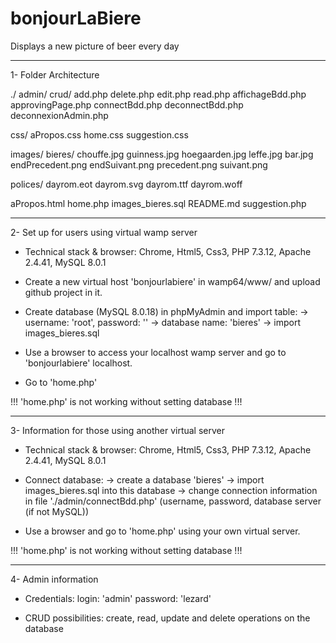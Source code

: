 # bonjourLaBiere

Displays a new picture of beer every day

______________________
1- Folder Architecture

./
  admin/
    crud/
      add.php
      delete.php
      edit.php
      read.php 
    affichageBdd.php
    approvingPage.php
    connectBdd.php
    deconnectBdd.php
    deconnexionAdmin.php
    
  css/
    aPropos.css
    home.css
    suggestion.css
    
  images/
    bieres/
      chouffe.jpg
      guinness.jpg
      hoegaarden.jpg
      leffe.jpg
    bar.jpg
    endPrecedent.png
    endSuivant.png
    precedent.png
    suivant.png
    
  polices/
    dayrom.eot
    dayrom.svg
    dayrom.ttf
    dayrom.woff
  
  aPropos.html
  home.php
  images_bieres.sql
  README.md
  suggestion.php
 
_____________________________________________
2- Set up for users using virtual wamp server

  - Technical stack & browser: Chrome, Html5, Css3, PHP 7.3.12, Apache 2.4.41, MySQL 8.0.1

  - Create a new virtual host 'bonjourlabiere' in wamp64/www/ and upload github project in it.
  
  - Create database (MySQL 8.0.18) in phpMyAdmin and import table:
    -> username: 'root', password: ''
    -> database name: 'bieres'
    -> import images_bieres.sql
  
  - Use a browser to access your localhost wamp server and go to 'bonjourlabiere' localhost.
  
  - Go to 'home.php'
  
!!! 'home.php' is not working without setting database !!!
  
_____________________________________________________
3- Information for those using another virtual server

  - Technical stack & browser: Chrome, Html5, Css3, PHP 7.3.12, Apache 2.4.41, MySQL 8.0.1
  
  - Connect database:
    -> create a database 'bieres'
    -> import images_bieres.sql into this database
    -> change connection information in file './admin/connectBdd.php' (username, password, database server (if not MySQL))
    
  - Use a browser and go to 'home.php' using your own virtual server.
  
!!! 'home.php' is not working without setting database !!!

____________________
4- Admin information

  - Credentials: login: 'admin'
                 password: 'lezard'
  
  - CRUD possibilities: create, read, update and delete operations on the database
  
  
